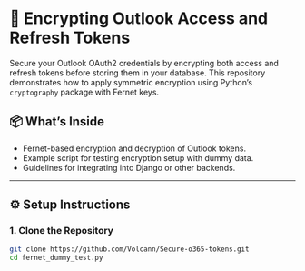 # 🔐 Encrypting Outlook Access and Refresh Tokens

Secure your Outlook OAuth2 credentials by encrypting both access and refresh tokens before storing them in your database. This repository demonstrates how to apply symmetric encryption using Python’s `cryptography` package with Fernet keys.

## 📦 What’s Inside

- Fernet-based encryption and decryption of Outlook tokens.
- Example script for testing encryption setup with dummy data.
- Guidelines for integrating into Django or other backends.

---

## ⚙️ Setup Instructions

### 1. Clone the Repository

```bash
git clone https://github.com/Volcann/Secure-o365-tokens.git
cd fernet_dummy_test.py
```